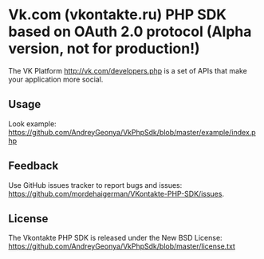 Vk.com (vkontakte.ru) PHP SDK based on OAuth 2.0 protocol (Alpha version, not for production!)
=================

The VK Platform http://vk.com/developers.php is a set of APIs that make your
application more social.

Usage
-----

Look example:
https://github.com/AndreyGeonya/VkPhpSdk/blob/master/example/index.php

Feedback
--------

Use GitHub issues tracker to report bugs and issues:
https://github.com/mordehaigerman/VKontakte-PHP-SDK/issues.

License
-------

The Vkontakte PHP SDK is released under the New BSD License:
https://github.com/AndreyGeonya/VkPhpSdk/blob/master/license.txt